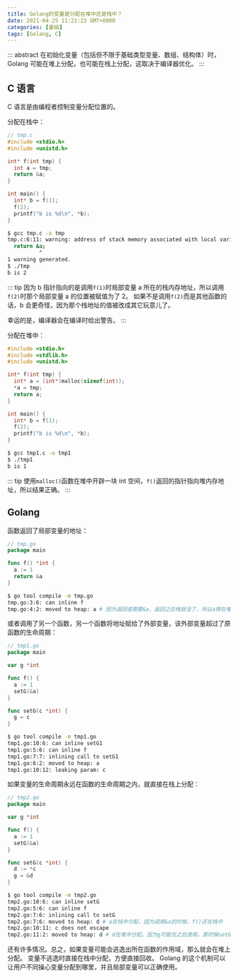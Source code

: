 ```yaml
---
title: Golang的变量是分配在堆中还是栈中？
date: 2021-04-25 11:21:23 GMT+0800
categories: [基础]
tags: [Golang, C]
---
```


::: abstract
在初始化变量（包括但不限于基础类型变量、数组、结构体）时，Golang 可能在堆上分配，也可能在栈上分配，这取决于编译器优化。
:::

<!-- more -->

## C 语言

C 语言是由编程者控制变量分配位置的。

分配在栈中：

```c
// tmp.c
#include <stdio.h>
#include <unistd.h>

int* f(int tmp) {
  int a = tmp;
  return &a;
}

int main() {
  int* b = f(1);
  f(2);
  printf("b is %d\n", *b);
}
```

```zsh
$ gcc tmp.c -o tmp
tmp.c:6:11: warning: address of stack memory associated with local variable 'a' returned [-Wreturn-stack-address]
  return &a;
          ^
1 warning generated.
$ ./tmp
b is 2
```

::: tip
因为 b 指针指向的是调用`f(1)`时局部变量 a 所在的栈内存地址，所以调用`f(2)`时那个局部变量 a 的位置被赋值为了 2。
如果不是调用`f(2)`而是其他函数的话，b 会更奇怪，因为那个栈地址的值被改成其它玩意儿了。

幸运的是，编译器会在编译时给出警告。
:::

分配在堆中：

```c
#include <stdio.h>
#include <stdlib.h>
#include <unistd.h>

int* f(int tmp) {
  int* a = (int*)malloc(sizeof(int));
  *a = tmp;
  return a;
}

int main() {
  int* b = f(1);
  f(2);
  printf("b is %d\n", *b);
}
```

```zsh
$ gcc tmp1.c -o tmp1
$ ./tmp1
b is 1
```

::: tip
使用`malloc()`函数在堆中开辟一块 int 空间，`f()`返回的指针指向堆内存地址，所以结果正确。
:::

## Golang

函数返回了局部变量的地址：

```go
// tmp.go
package main

func f() *int {
  a := 1
  return &a
}
```

```zsh
$ go tool compile -m tmp.go
tmp.go:3:6: can inline f
tmp.go:4:2: moved to heap: a # 因为返回值需要&a，返回之后栈就没了，所以a得在堆中分配
```

或者调用了另一个函数，另一个函数将地址赋给了外部变量，该外部变量超过了原函数的生命周期：

```go
// tmp1.go
package main

var g *int

func f() {
  a := 1
  setG(&a)
}

func setG(c *int) {
  g = c
}
```

```zsh
$ go tool compile -m tmp1.go
tmp1.go:10:6: can inline setG1
tmp1.go:5:6: can inline f
tmp1.go:7:7: inlining call to setG1
tmp1.go:6:2: moved to heap: a
tmp1.go:10:12: leaking param: c
```

如果变量的生命周期永远在函数的生命周期之内，就直接在栈上分配：

```go
// tmp2.go
package main

var g *int

func f() {
  a := 1
  setG(&a)
}

func setG(c *int) {
  d := *c
  g = &d
}
```

```zsh
$ go tool compile -m tmp2.go
tmp2.go:10:6: can inline setG
tmp2.go:5:6: can inline f
tmp2.go:7:6: inlining call to setG
tmp2.go:7:6: moved to heap: d # a在栈中分配，因为调用&a的时候，f()还在栈中
tmp2.go:10:11: c does not escape
tmp2.go:11:2: moved to heap: d # d在堆中分配，因为g可能在之后使用，那时候setG()以及结束了
```

还有许多情况。总之，如果变量可能会逃逸出所在函数的作用域，那么就会在堆上分配。
变量不逃逸时直接在栈中分配，方便直接回收。
Golang 的这个机制可以让用户不同操心变量分配到哪里，并且局部变量可以正确使用。

